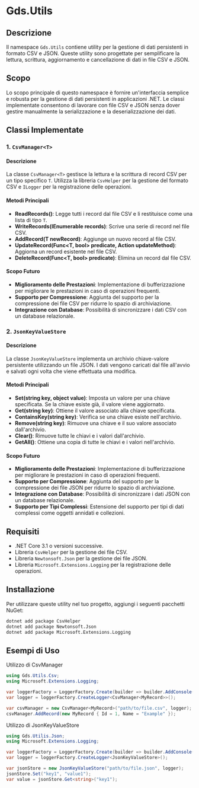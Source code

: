 # Gds.Utils

## Descrizione

Il namespace `Gds.Utils` contiene utility per la gestione di dati persistenti in formato CSV e JSON. Queste utility sono progettate per semplificare la lettura, scrittura, aggiornamento e cancellazione di dati in file CSV e JSON.

## Scopo

Lo scopo principale di questo namespace è fornire un'interfaccia semplice e robusta per la gestione di dati persistenti in applicazioni .NET. Le classi implementate consentono di lavorare con file CSV e JSON senza dover gestire manualmente la serializzazione e la deserializzazione dei dati.

## Classi Implementate

### 1. `CsvManager<T>`

#### Descrizione

La classe `CsvManager<T>` gestisce la lettura e la scrittura di record CSV per un tipo specifico `T`. Utilizza la libreria `CsvHelper` per la gestione del formato CSV e `ILogger` per la registrazione delle operazioni.

#### Metodi Principali

- **ReadRecords()**: Legge tutti i record dal file CSV e li restituisce come una lista di tipo `T`.
- **WriteRecords(IEnumerable<T> records)**: Scrive una serie di record nel file CSV.
- **AddRecord(T newRecord)**: Aggiunge un nuovo record al file CSV.
- **UpdateRecord(Func<T, bool> predicate, Action<T> updateMethod)**: Aggiorna un record esistente nel file CSV.
- **DeleteRecord(Func<T, bool> predicate)**: Elimina un record dal file CSV.

#### Scopo Futuro

- **Miglioramento delle Prestazioni**: Implementazione di bufferizzazione per migliorare le prestazioni in caso di operazioni frequenti.
- **Supporto per Compressione**: Aggiunta del supporto per la compressione dei file CSV per ridurre lo spazio di archiviazione.
- **Integrazione con Database**: Possibilità di sincronizzare i dati CSV con un database relazionale.

### 2. `JsonKeyValueStore`

#### Descrizione

La classe `JsonKeyValueStore` implementa un archivio chiave-valore persistente utilizzando un file JSON. I dati vengono caricati dal file all'avvio e salvati ogni volta che viene effettuata una modifica.

#### Metodi Principali

- **Set(string key, object value)**: Imposta un valore per una chiave specificata. Se la chiave esiste già, il valore viene aggiornato.
- **Get<T>(string key)**: Ottiene il valore associato alla chiave specificata.
- **ContainsKey(string key)**: Verifica se una chiave esiste nell'archivio.
- **Remove(string key)**: Rimuove una chiave e il suo valore associato dall'archivio.
- **Clear()**: Rimuove tutte le chiavi e i valori dall'archivio.
- **GetAll()**: Ottiene una copia di tutte le chiavi e i valori nell'archivio.

#### Scopo Futuro

- **Miglioramento delle Prestazioni**: Implementazione di bufferizzazione per migliorare le prestazioni in caso di operazioni frequenti.
- **Supporto per Compressione**: Aggiunta del supporto per la compressione dei file JSON per ridurre lo spazio di archiviazione.
- **Integrazione con Database**: Possibilità di sincronizzare i dati JSON con un database relazionale.
- **Supporto per Tipi Complessi**: Estensione del supporto per tipi di dati complessi come oggetti annidati e collezioni.

## Requisiti

- .NET Core 3.1 o versioni successive.
- Libreria `CsvHelper` per la gestione dei file CSV.
- Libreria `Newtonsoft.Json` per la gestione dei file JSON.
- Libreria `Microsoft.Extensions.Logging` per la registrazione delle operazioni.

## Installazione

Per utilizzare queste utility nel tuo progetto, aggiungi i seguenti pacchetti NuGet:

```bash
dotnet add package CsvHelper
dotnet add package Newtonsoft.Json
dotnet add package Microsoft.Extensions.Logging
```

## Esempi di Uso
Utilizzo di CsvManager<T>

```csharp
using Gds.Utils.Csv;
using Microsoft.Extensions.Logging;

var loggerFactory = LoggerFactory.Create(builder => builder.AddConsole());
var logger = loggerFactory.CreateLogger<CsvManager<MyRecord>>();

var csvManager = new CsvManager<MyRecord>("path/to/file.csv", logger);
csvManager.AddRecord(new MyRecord { Id = 1, Name = "Example" });
```


Utilizzo di JsonKeyValueStore

```csharp
using Gds.Utilis.Json;
using Microsoft.Extensions.Logging;

var loggerFactory = LoggerFactory.Create(builder => builder.AddConsole());
var logger = loggerFactory.CreateLogger<JsonKeyValueStore>();

var jsonStore = new JsonKeyValueStore("path/to/file.json", logger);
jsonStore.Set("key1", "value1");
var value = jsonStore.Get<string>("key1");
```
